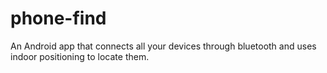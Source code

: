 phone-find
==========
An Android app that connects all your devices through bluetooth and uses indoor positioning to locate them.
